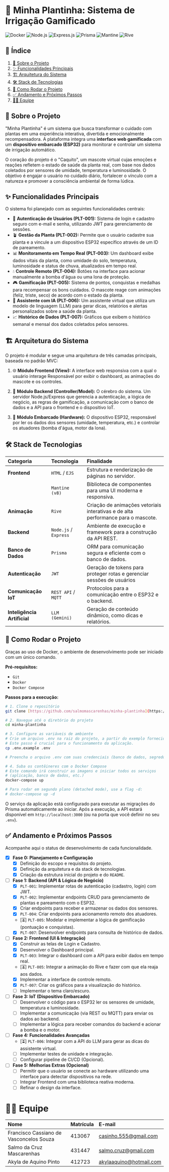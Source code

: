 # 🌿 Minha Plantinha: Sistema de Irrigação Gamificado
![Docker](https://img.shields.io/badge/Docker-2496ED?style=for-the-badge&logo=docker&logoColor=white)
![Node.js](https://img.shields.io/badge/Node.js-339933?style=for-the-badge&logo=nodedotjs&logoColor=white)
![Express.js](https://img.shields.io/badge/Express.js-000000?style=for-the-badge&logo=express&logoColor=white)
![Prisma](https://img.shields.io/badge/Prisma-2D3748?style=for-the-badge&logo=prisma&logoColor=white)
![Mantine](https://img.shields.io/badge/Mantine-339AF0?style=for-the-badge&logo=mantine&logoColor=white)
![Rive](https://img.shields.io/badge/Rive-E85599?style=for-the-badge&logo=rive&logoColor=white)

## 📄 Índice
1.  [🎯 Sobre o Projeto](#-sobre-o-projeto)
2.  [✨ Funcionalidades Principais](#-funcionalidades-principais)
3.  [🏗️ Arquitetura do Sistema](#️-arquitetura-do-sistema)
4.  [🛠️ Stack de Tecnologias](#️-stack-de-tecnologias)
5.  [🚀 Como Rodar o Projeto](#-como-rodar-o-projeto)
6.  [✅ Andamento e Próximos Passos](#-andamento-e-próximos-passos)
7.  [👨‍💻 Equipe](#-equipe)

## 🎯 Sobre o Projeto
"Minha Plantinha" é um sistema que busca transformar o cuidado com plantas em uma experiência interativa, divertida e emocionalmente recompensadora. A plataforma integra uma **interface web gamificada** com um **dispositivo embarcado (ESP32)** para monitorar e controlar um sistema de irrigação automático.

O coração do projeto é o "Caquito", um mascote virtual cujas emoções e reações refletem o estado de saúde da planta real, com base nos dados coletados por sensores de umidade, temperatura e luminosidade. O objetivo é engajar o usuário no cuidado diário, fortalecer o vínculo com a natureza e promover a consciência ambiental de forma lúdica.

## ✨ Funcionalidades Principais
O sistema foi planejado com as seguintes funcionalidades centrais:

* 🔐 **Autenticação de Usuários (PLT-001):** Sistema de login e cadastro seguro com e-mail e senha, utilizando JWT para gerenciamento de sessões.
* 🪴 **Gestão da Planta (PLT-002):** Permite que o usuário cadastre sua planta e a vincule a um dispositivo ESP32 específico através de um ID de pareamento.
* 📊 **Monitoramento em Tempo Real (PLT-003):** Um dashboard exibe dados vitais da planta, como umidade do solo, temperatura, luminosidade e status de chuva, atualizados em tempo real.
* 💧 **Controle Remoto (PLT-004):** Botões na interface para acionar manualmente a bomba d'água ou uma lona de proteção.
* 🎮 **Gamificação (PLT-005):** Sistema de pontos, conquistas e medalhas para recompensar os bons cuidados. O mascote reage com animações (feliz, triste, seco) de acordo com o estado da planta.
* 🤖 **Assistente com IA (PLT-006):** Um assistente virtual que utiliza um modelo de linguagem (LLM) para gerar dicas, relatórios e alertas personalizados sobre a saúde da planta.
* 📈 **Histórico de Dados (PLT-007):** Gráficos que exibem o histórico semanal e mensal dos dados coletados pelos sensores.

## 🏗️ Arquitetura do Sistema
O projeto é modular e segue uma arquitetura de três camadas principais, baseada no padrão MVC:

1.  🌐 **Módulo Frontend (View):** A interface web responsiva com a qual o usuário interage Responsável por exibir o dashboard, as animações do mascote e os controles.

2. 🔗 **Módulo Backend (Controller/Model):** O cérebro do sistema. Um servidor Node.js/Express que gerencia a autenticação, a lógica de negócio, as regras de gamificação, a comunicação com o banco de dados e a API para o frontend e o dispositivo IoT.

3. 📡 **Módulo Embarcado (Hardware):** O dispositivo ESP32, responsável por ler os dados dos sensores (umidade, temperatura, etc.) e controlar os atuadores (bomba d'água, motor da lona).

## 🛠️ Stack de Tecnologias
| Categoria | Tecnologia | Finalidade |
| :--- | :--- | :--- |
| **Frontend** | `HTML` / `EJS` | Estrutura e renderização de páginas no servidor. |
| | `Mantine (v8)` | Biblioteca de componentes para uma UI moderna e responsiva. |
| **Animação** | `Rive` | Criação de animações vetoriais interativas e de alta performance para o mascote. |
| **Backend** | `Node.js` / `Express` | Ambiente de execução e framework para a construção da API REST. |
| **Banco de Dados** | `Prisma` | ORM para comunicação segura e eficiente com o banco de dados. |
| **Autenticação** | `JWT` | Geração de tokens para proteger rotas e gerenciar sessões de usuários |
| **Comunicação IoT**| `REST API` / `MQTT` | Protocolos para a comunicação entre o ESP32 e o backend. |
| **Inteligência Artificial**| `LLM (Gemini)` | Geração de conteúdo dinâmico, como dicas e relatórios. |

## 🚀 Como Rodar o Projeto
Graças ao uso de Docker, o ambiente de desenvolvimento pode ser iniciado com um único comando.

**Pré-requisitos:**
* `Git`
* `Docker`
* `Docker Compose`

**Passos para a execução:**

```bash
# 1. Clone o repositório
git clone [https://github.com/salmomascarenhas/minha-plantinha](https://github.com/salmomascarenhas/minha-plantinha)

# 2. Navegue até o diretório do projeto
cd minha-plantinha

# 3. Configure as variáveis de ambiente
# Crie um arquivo .env na raiz do projeto, a partir do exemplo fornecido.
# Este passo é crucial para o funcionamento da aplicação.
cp .env.example .env

# Preencha o arquivo .env com suas credenciais (banco de dados, segredos, etc.)

# 4. Suba os contêineres com o Docker Compose
# Este comando irá construir as imagens e iniciar todos os serviços
# (aplicação, banco de dados, etc.)
docker-compose up

# Para rodar em segundo plano (detached mode), use a flag -d:
# docker-compose up -d
````

O serviço da aplicação está configurado para executar as migrações do Prisma automaticamente ao iniciar. Após a execução, a API estará disponível em `http://localhost:3000` (ou na porta que você definir no seu `.env`).

## ✅ Andamento e Próximos Passos
Acompanhe aqui o status de desenvolvimento de cada funcionalidade.

  * [x] **Fase 0: Planejamento e Configuração**
      * [x] Definição do escopo e requisitos do projeto.
      * [x] Definição da arquitetura e da stack de tecnologias.
      * [x] Criação da estrutura inicial do projeto e do `README`.

  * [ ] **Fase 1: Backend (API & Lógica de Negócio)**
      * [x] `PLT-001`: Implementar rotas de autenticação (cadastro, login) com JWT.
      * [x] `PLT-002`: Implementar endpoints CRUD para gerenciamento de plantas e pareamento com o ESP32.
      * [x] Criar endpoints para receber e armazenar os dados dos sensores.
      * [x] `PLT-004`: Criar endpoints para acionamento remoto dos atuadores.
      * [⏳] `PLT-005`: Modelar e implementar a lógica de gamificação (pontuação e conquistas).
      * [x] `PLT-007`: Desenvolver endpoints para consulta de histórico de dados.
      
  * [ ] **Fase 2: Frontend (UI & Integração)**
      * [x] Construir as telas de Login e Cadastro.
      * [x] Desenvolver o Dashboard principal.
      * [x] `PLT-003`: Integrar o dashboard com a API para exibir dados em tempo real.
      * [⏳] `PLT-005`: Integrar a animação do Rive e fazer com que ela reaja aos dados.
      * [x] Implementar a interface de controle remoto.
      * [x] `PLT-007`: Criar os gráficos para a visualização do histórico.
      * [ ] Implementar o tema claro/escuro.
    
  * [ ] **Fase 3: IoT (Dispositivo Embarcado)**
      * [ ] Desenvolver o código para o ESP32 ler os sensores de umidade, temperatura e luminosidade.
      * [ ] Implementar a comunicação (via REST ou MQTT) para enviar os dados ao backend.
      * [ ] Implementar a lógica para receber comandos do backend e acionar a bomba e o motor.

  * [ ] **Fase 4: Funcionalidades Avançadas**
      * [⏳] `PLT-006`: Integrar com a API do LLM para gerar as dicas do assistente virtual.
      * [ ] Implementar testes de unidade e integração.
      * [ ] Configurar pipeline de CI/CD (Opcional).

  * [ ] **Fase 5: Melhorias Extras (Opcional)**
      * [ ] Permitir que o usuário se conecte ao hardware utilizando uma interface para detectar dispositivos na rede.
      * [ ] Integrar Frontend com uma biblioteca reativa moderna.
      * [ ] Refinar o design da interface.
      
# 👨‍💻 Equipe
| Nome | Matrícula | E-mail |
| :--- | :--- | :--- |
| Francisco Cassiano de Vasconcelos Souza | 413067 | casinho.555@gmail.com
Salmo da Cruz Mascarenhas | 431447 | salmo.cruz@gmail.com
Akyla de Aquino Pinto | 412723 | akylaaquino@hotmail.com 